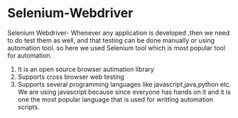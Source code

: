 # Selenium-Webdriver

Selenium Webdriver- Whenever any application is developed ,then we need to do test them as well, and that testing can be done manually or using automation tool.
so here we used Selenium tool which is most popular tool for automation.

1. It is an open source browser autimation library
2. Supports cross browser web testing
3. Supports several programming languages like javascript,java,python etc.
We are using javascript because since everyone has hands on it and it is one the most popular language that is used for writting automation scripts.

